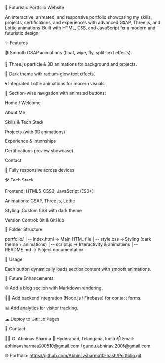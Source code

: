 🚀 Futuristic Portfolio Website

An interactive, animated, and responsive portfolio showcasing my skills, projects, certifications, and experiences with advanced GSAP, Three.js, and Lottie animations.
Built with HTML, CSS, and JavaScript for a modern and futuristic design.

✨ Features

🎬 Smooth GSAP animations (float, wipe, fly, split-text effects).

🌌 Three.js particle & 3D animations for background and projects.

🎨 Dark theme with radium-glow text effects.

🌀 Integrated Lottie animations for modern visuals.

📂 Section-wise navigation with animated buttons:

Home / Welcome

About Me

Skills & Tech Stack

Projects (with 3D animations)

Experience & Internships

Certifications preview showcase)

Contact

📱 Fully responsive across devices.

🛠️ Tech Stack

Frontend: HTML5, CSS3, JavaScript (ES6+)

Animations: GSAP, Three.js, Lottie

Styling: Custom CSS with dark theme

Version Control: Git & GitHub

📂 Folder Structure

portfolio/
│-- index.html → Main HTML file
│-- style.css → Styling (dark theme + animations)
│-- script.js → Interactivity & animations
│-- README.md → Project documentation


📌 Usage

Each button dynamically loads section content with smooth animations.

🎯 Future Enhancements

🌐 Add a blog section with Markdown rendering.

🧑‍💻 Add backend integration (Node.js / Firebase) for contact forms.

📊 Add analytics for visitor tracking.

☁ Deploy to GitHub Pages

📧 Contact

👨‍💻 G. Abhinav Sharma
📍 Hyderabad, Telangana, India
📫 Email: abhinavsharmaa200510@gmail.com / gundu.abhinav.2005@gmail.com

🌐 Portfolio: https://github.com/Abhinavsharma10-hash/Portfolio.git
